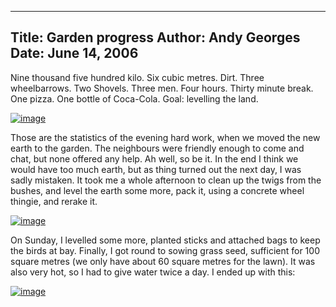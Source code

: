 -----
Title:  Garden progress
Author: Andy Georges
Date: June 14, 2006
-----







Nine thousand five hundred kilo. Six cubic metres. Dirt. Three
wheelbarrows. Two Shovels. Three men. Four hours. Thirty minute break.
One pizza. One bottle of Coca-Cola. Goal: levelling the land.


[![image](0372DFEF-0D20-4977-B97A-77B7523FFE77-1.jpg)](http://www.flickr.com/photos/itkovian/163809973/)


Those are the statistics of the evening hard work, when we moved the new
earth to the garden. The neighbours were friendly enough to come and
chat, but none offered any help. Ah well, so be it. In the end I think
we would have too much earth, but as thing turned out the next day, I
was sadly mistaken. It took me a whole afternoon to clean up the twigs
from the bushes, and level the earth some more, pack it, using a
concrete wheel thingie, and rerake it.


[![image](0372DFEF-0D20-4977-B97A-77B7523FFE77-2.jpg)](http://www.flickr.com/photos/itkovian/165551236/)


On Sunday, I levelled some more, planted sticks and attached bags to
keep the birds at bay. Finally, I got round to sowing grass seed,
sufficient for 100 square metres (we only have about 60 square metres
for the lawn). It was also very hot, so I had to give water twice a day.
I ended up with this:


[![image](0372DFEF-0D20-4977-B97A-77B7523FFE77-3.jpg)](http://www.flickr.com/photos/itkovian/165552004/)




